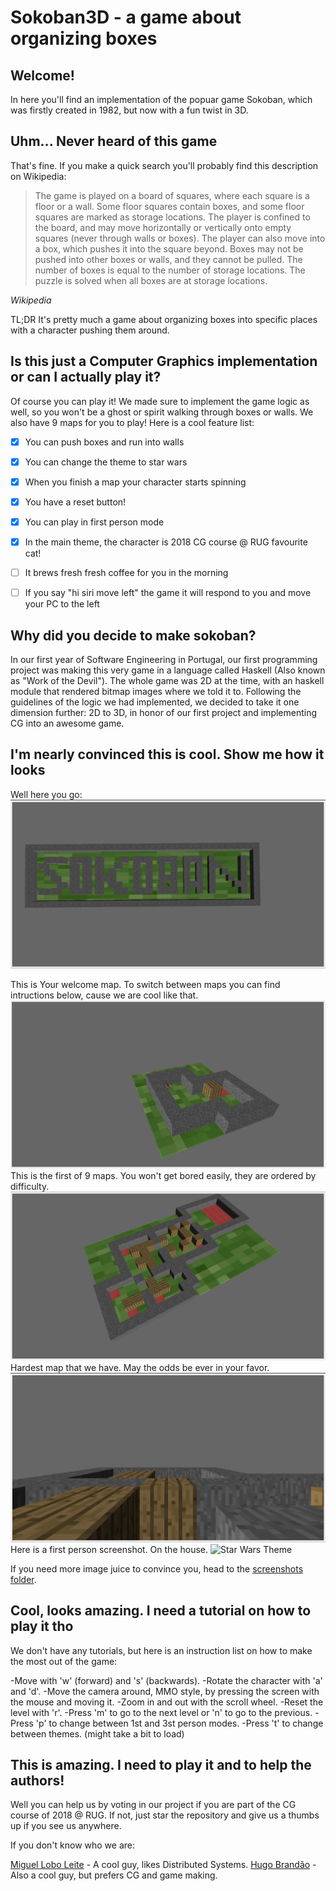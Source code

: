 # Sokoban3D - a game about organizing boxes

## Welcome! 
In here you'll find an implementation of the popuar game Sokoban, which was  firstly created in 1982, but now with a fun twist in 3D.

## Uhm... Never heard of this game
That's fine. If you make a quick search you'll probably find this description on Wikipedia:

> The game is played on a board of squares, where each square is a floor or a wall. Some floor squares contain boxes, and some floor squares are marked as storage locations.
>The player is confined to the board, and may move horizontally or vertically onto empty squares (never through walls or boxes). The player can also move into a box, which pushes it into the square beyond. Boxes may not be pushed into other boxes or walls, and they cannot be pulled. The number of boxes is equal to the number of storage locations. The puzzle is solved when all boxes are at storage locations.

<cite> Wikipedia

TL;DR It's pretty much a game about organizing boxes into specific places with a character pushing them around.



## Is this just a Computer Graphics implementation or can I actually play it? 
Of course you can play it! We made sure to implement the game logic as well, so you won't be a ghost or spirit walking through boxes or walls. We also have 9 maps for you to play! Here is a cool feature list:

- [x] You can push boxes and run into walls
- [x] You can change the theme to star wars
- [x] When you finish a map your character starts spinning
- [x] You have a reset button!
- [x] You can play in first person mode
- [x] In the main theme, the character is 2018 CG course @ RUG favourite cat!
- [ ] It brews fresh fresh coffee for you in the morning
- [ ] If you say "hi siri move left" the game it will respond to you and move your PC to the left


## Why did you decide to make sokoban?
In our first year of Software Engineering in Portugal, our first programming project was making this very game in a language called Haskell (Also known as "Work of the Devil"). The whole game was 2D at the time, with an haskell module that rendered bitmap images where we told it to. Following the guidelines of the logic we had implemented, we decided to take it one dimension further: 2D to 3D, in honor of our first project and implementing CG into an awesome game.

## I'm nearly convinced this is cool. Show me how it looks

Well here you go: 
![Welcome Map](/screenshots/welcomeMap.png)

This is Your welcome map. To switch between maps you can find intructions below, cause we are cool like that.
![Map 1](/screenshots/Map1.png)
This is the first of 9 maps. You won't get bored easily, they are ordered by difficulty.
![Map 9](/screenshots/Map9.png)
Hardest map that we have. May the odds be ever in your favor.
![First person](/screenshots/1p.png)
Here is a first person screenshot. On the house.
![Star Wars Theme](/screenshots/overview.png)

If you need more image juice to convince you, head to the [screenshots folder](/screenshots).

## Cool, looks amazing. I need a tutorial on how to play it tho

We don't have any tutorials, but here is an instruction list on how to make the most out of the game:

-Move with 'w' (forward) and 's' (backwards).
-Rotate the character with 'a' and 'd'.
-Move the camera around, MMO style, by pressing the screen with the mouse and moving it.
-Zoom in and out with the scroll wheel.
-Reset the level with 'r'.
-Press 'm' to go to the next level or 'n' to go to the previous.
-Press 'p' to change between 1st and 3st person modes.
-Press 't' to change between themes. (might take a bit to load)

## This is amazing. I need to play it and to help the authors!

Well you can help us by voting in our project if you are part of the CG course of 2018 @ RUG. If not, just star the repository and give us a thumbs up if you see us anywhere. 

If you don't know who we are:

[Miguel Lobo Leite](https://github.com/MLobo1997) - A cool guy, likes Distributed Systems.
[Hugo Brandão](https://github.com/jhugobb) - Also a cool guy, but prefers CG and game making.